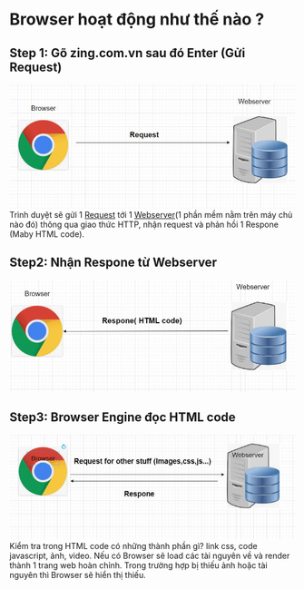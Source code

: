 # Browser hoạt động như thế nào ?



## Step 1: Gõ zing.com.vn sau đó Enter (Gửi Request)   
![image](imgs/step1.JPG)  
Trình duyệt sẽ gửi 1 [Request](https://sourcedefense.com/glossary/web-request/) tới 1 [Webserver](https://developer.mozilla.org/en-US/docs/Learn/Common_questions/What_is_a_web_server)(1 phần mềm nằm trên máy chủ nào đó) thông qua giao thức HTTP, nhận request và phản hồi 1 Respone (Maby HTML code).    


## Step2: Nhận Respone từ Webserver
![image](imgs/step2.JPG)  

## Step3: Browser Engine đọc HTML code
![image](imgs/step3.JPG)  
Kiểm tra trong HTML code có những thành phần gì? link css, code javascript, ảnh, video. Nếu có Browser sẽ load các tài nguyên về và render thành 1 trang web hoàn chỉnh. Trong trường hợp bị thiếu ảnh hoặc tài nguyên thì Browser sẽ hiển thị thiếu.